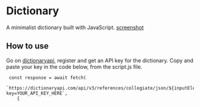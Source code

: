 # Dictionary

A minimalist dictionary built with JavaScript.
[screenshot](./.github/screenshot.png)

## How to use

Go on [dictionaryapi](https://dictionaryapi.com/), register and get an API key for the dictionary. Copy and paste your key in the code below, from the script.js file.

```
 const response = await fetch(
    `https://dictionaryapi.com/api/v3/references/collegiate/json/${inputElement.value},?key=YOUR_API_KEY_HERE`,
    {
```
